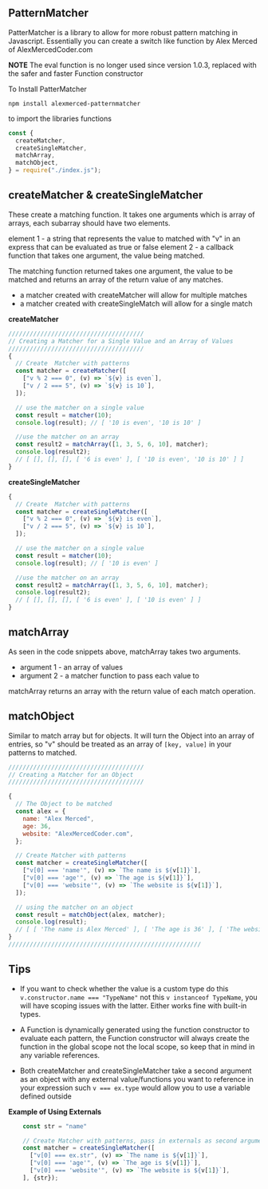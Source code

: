 ## PatternMatcher

PatterMatcher is a library to allow for more robust pattern matching in Javascript. Essentially you can create a switch like function
by Alex Merced of AlexMercedCoder.com

**NOTE** The eval function is no longer used since version 1.0.3, replaced with the safer and faster Function constructor

To Install PatterMatcher

`npm install alexmerced-patternmatcher`

to import the libraries functions

```js
const {
  createMatcher,
  createSingleMatcher,
  matchArray,
  matchObject,
} = require("./index.js");
```

## createMatcher & createSingleMatcher

These create a matching function. It takes one arguments which is array of arrays, each subarray should have two elements.

element 1 - a string that represents the value to matched with "v" in an express that can be evaluated as true or false
element 2 - a callback function that takes one argument, the value being matched.

The matching function returned takes one argument, the value to be matched and returns an array of the return value of any matches.

- a matcher created with createMatcher will allow for multiple matches
- a matcher created with createSingleMatch will allow for a single match

**createMatcher**

```js
//////////////////////////////////////
// Creating a Matcher for a Single Value and an Array of Values
//////////////////////////////////////
{
  // Create  Matcher with patterns
  const matcher = createMatcher([
    ["v % 2 === 0", (v) => `${v} is even`],
    ["v / 2 === 5", (v) => `${v} is 10`],
  ]);

  // use the matcher on a single value
  const result = matcher(10);
  console.log(result); // [ '10 is even', '10 is 10' ]

  //use the matcher on an array
  const result2 = matchArray([1, 3, 5, 6, 10], matcher);
  console.log(result2);
  // [ [], [], [], [ '6 is even' ], [ '10 is even', '10 is 10' ] ]
}
```

**createSingleMatcher**

```js
{
  // Create  Matcher with patterns
  const matcher = createSingleMatcher([
    ["v % 2 === 0", (v) => `${v} is even`],
    ["v / 2 === 5", (v) => `${v} is 10`],
  ]);

  // use the matcher on a single value
  const result = matcher(10);
  console.log(result); // [ '10 is even' ]

  //use the matcher on an array
  const result2 = matchArray([1, 3, 5, 6, 10], matcher);
  console.log(result2);
  // [ [], [], [], [ '6 is even' ], [ '10 is even' ] ]
}
```

## matchArray

As seen in the code snippets above, matchArray takes two arguments.

- argument 1 - an array of values
- argument 2 - a matcher function to pass each value to

matchArray returns an array with the return value of each match operation.

## matchObject

Similar to match array but for objects. It will turn the Object into an array of entries, so "v" should be treated as an array of `[key, value]` in your patterns to matched.

```js
//////////////////////////////////////
// Creating a Matcher for an Object
//////////////////////////////////////

{
  // The Object to be matched
  const alex = {
    name: "Alex Merced",
    age: 36,
    website: "AlexMercedCoder.com",
  };

  // Create Matcher with patterns
  const matcher = createSingleMatcher([
    ["v[0] === 'name'", (v) => `The name is ${v[1]}`],
    ["v[0] === 'age'", (v) => `The age is ${v[1]}`],
    ["v[0] === 'website'", (v) => `The website is ${v[1]}`],
  ]);

  // using the matcher on an object
  const result = matchObject(alex, matcher);
  console.log(result);
  // [ [ 'The name is Alex Merced' ], [ 'The age is 36' ], [ 'The website is AlexMercedCoder.com' ] ]
}
//////////////////////////////////////////////////////
```

## Tips

- If you want to check whether the value is a custom type do this `v.constructor.name === "TypeName"` not this `v instanceof TypeName`, you will have scoping issues with the latter. Either works fine with built-in types.

- A Function is dynamically generated using the function constructor to evaluate each pattern, the Function constructor will always create the function in the global scope not the local scope, so keep that in mind in any variable references.

- Both createMatcher and createSingleMatcher take a second argument as an object with any external value/functions you want to reference in your expression such `v === ex.type` would allow you to use a variable defined outside

**Example of Using Externals**
```js
    const str = "name"

    // Create Matcher with patterns, pass in externals as second argument
    const matcher = createSingleMatcher([
      ["v[0] === ex.str", (v) => `The name is ${v[1]}`],
      ["v[0] === 'age'", (v) => `The age is ${v[1]}`],
      ["v[0] === 'website'", (v) => `The website is ${v[1]}`],
    ], {str});
```